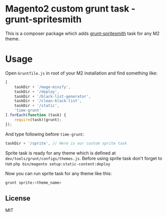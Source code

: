 # Magento2 custom grunt task - grunt-spritesmith

This is a composer package which adds [grunt-spritesmith] task for any M2 theme.

# Usage

Open `Gruntfile.js` in root of your M2 installation and find something like:

```javascript
[
    taskDir + '/mage-minify',
    taskDir + '/deploy',
    taskDir + '/black-list-generator',
    taskDir + '/clean-black-list',
    taskDir + '/static',
    'time-grunt'
].forEach(function (task) {
    require(task)(grunt);
});
```

And type following before `time-grunt`:

```javascript
taskDir + '/sprite', // Here is our custom sprite task
```

Sprite task is ready for any theme which is defined at `dev/tools/grunt/configs/themes.js`. Before using sprite task don't forget to run `php bin/magento setup:static-content:deploy`

Now you can run sprite task for any theme like this:

```sh
grunt sprite:<theme_name>
```

License
----

MIT

[grunt-spritesmith]: <https://github.com/Ensighten/grunt-spritesmith>
